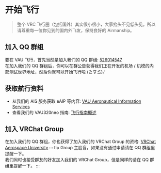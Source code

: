 # 开始飞行
> 整个 VRC 飞行圈（包括国外）其实很小很小，大家抬头不见低头见。所以请尊重每一位你见到的国内外飞友，保持良好的 Airmanship。
## 加入 QQ 群组
要在 VAU 飞行，首先当然是加入我们的 QQ 群组: [526014547](https://jq.qq.com/?_wv=1027&k=oH8yHGNS)  
在加入我们的 QQ 群组后，你可以在群公告获得我们正在开发的机场 / 机模的内部测试世界地址，然后你就可以开始飞行啦 (≧∇≦)ﾉ
## 获取航行资料
- 从我们的 AIS 服务获取 eAIP 等内容: [VAU Aeronautical Information Services](/en/airport/)  
- 查看我们的 VAU320neo 指南: [飞行指南概述](/en/v320neo/guide/overview)
## 加入 VRChat Group
在加入我们的 QQ 群组，你也获得了加入我们的 VRChat Group 的资格: [VRChat Aerospace University](https://vrc.group/VAU.3770)
::: tip
Group 主脸盲，如果没有通过申请请在 QQ 群组里提醒一下。  
我们同时也接受群友的好友加入我们的 VRChat Group，但是同样的请在 QQ 群组里提醒一下。
:::
